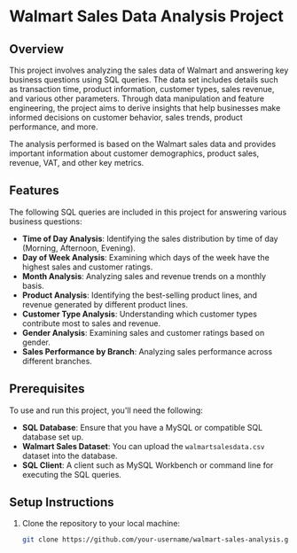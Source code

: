 # Walmart Sales Data Analysis Project

## Overview

This project involves analyzing the sales data of Walmart and answering key business questions using SQL queries. The data set includes details such as transaction time, product information, customer types, sales revenue, and various other parameters. Through data manipulation and feature engineering, the project aims to derive insights that help businesses make informed decisions on customer behavior, sales trends, product performance, and more.

The analysis performed is based on the Walmart sales data and provides important information about customer demographics, product sales, revenue, VAT, and other key metrics.

## Features

The following SQL queries are included in this project for answering various business questions:

- **Time of Day Analysis**: Identifying the sales distribution by time of day (Morning, Afternoon, Evening).
- **Day of Week Analysis**: Examining which days of the week have the highest sales and customer ratings.
- **Month Analysis**: Analyzing sales and revenue trends on a monthly basis.
- **Product Analysis**: Identifying the best-selling product lines, and revenue generated by different product lines.
- **Customer Type Analysis**: Understanding which customer types contribute most to sales and revenue.
- **Gender Analysis**: Examining sales and customer ratings based on gender.
- **Sales Performance by Branch**: Analyzing sales performance across different branches.

## Prerequisites

To use and run this project, you'll need the following:

- **SQL Database**: Ensure that you have a MySQL or compatible SQL database set up.
- **Walmart Sales Dataset**: You can upload the `walmartsalesdata.csv` dataset into the database.
- **SQL Client**: A client such as MySQL Workbench or command line for executing the SQL queries.

## Setup Instructions

1. Clone the repository to your local machine:

   ```bash
   git clone https://github.com/your-username/walmart-sales-analysis.git
